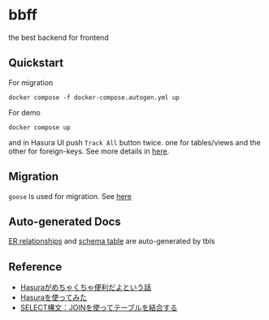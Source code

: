 # bbff
the best backend for frontend

## Quickstart
For migration
```
docker compose -f docker-compose.autogen.yml up
```

For demo
```
docker compose up
```

and in Hasura UI push `Track All` button twice. one for tables/views and the other for foreign-keys. See more details in [here](https://hasura.io/docs/latest/schema/postgres/using-existing-database/).

## Migration
```goose``` is used for migration. See [here](https://github.com/pressly/goose)

## Auto-generated Docs
[ER relationships](https://raw.githubusercontent.com/tk42/bbff/main/dbdoc/schema.svg) and [schema table](./dbdoc/README.md) are auto-generated by tbls

## Reference
 - [Hasuraがめちゃくちゃ便利だよという話](https://qiita.com/maaz118/items/9e198ea91ad8fc624491)
 - [Hasuraを使ってみた](https://qiita.com/kyamamoto9120/items/e0f3f15dac9ff532e202)
 - [SELECT構文：JOINを使ってテーブルを結合する](https://rfs.jp/sb/sql/s03/03_3.html)
